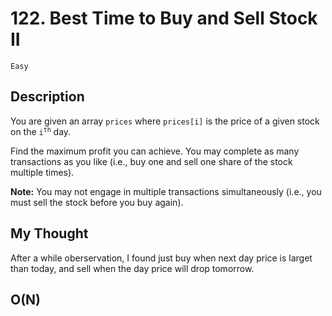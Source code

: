 # 122. Best Time to Buy and Sell Stock II

`Easy`

## Description

<p>You are given an array <code>prices</code> where <code>prices[i]</code> is the price of a given stock on the <code>i<sup>th</sup></code> day.</p>

<p>Find the maximum profit you can achieve. You may complete as many transactions as you like (i.e., buy one and sell one share of the stock multiple times).</p>

<p><strong>Note:</strong> You may not engage in multiple transactions simultaneously (i.e., you must sell the stock before you buy again).</p>

## My Thought

After a while oberservation, I found just buy when next day price is larget than today, and sell when the day price will drop tomorrow.

## O(N)